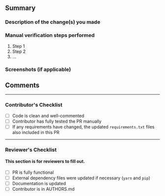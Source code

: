<!-- Please remove any unused sections.

Note that anything written between these symbols will not appear in the actual, published PR. They serve as instructions for filling out this template. You may want to use the 'preview' tab above this textbox to verify formatting before submitting.
-->

## Summary
### Description of the change(s) you made
<!-- Briefly summarize your changes in 1-2 sentences here. -->


### Manual verification steps performed
1. Step 1
2. Step 2
3. ...

### Screenshots (if applicable)
<!-- If not applicable, please delete this section -->


## Comments
<!-- Additional comments may be added here -->

----

### Contributor's Checklist
<!-- After saving the PR, come through to tick off completed checklist items -->

- [ ] Code is clean and well-commented
- [ ] Contributor has fully tested the PR manually
- [ ] If any requirements have changed, the updated `requirements.txt` files also included in this PR
___

### Reviewer's Checklist
#### This section is for reviewers to fill out.

- [ ] PR is fully functional
- [ ] External dependency files were updated if necessary (`yarn` and `pip`)
- [ ] Documentation is updated
- [ ] Contributor is in AUTHORS.md